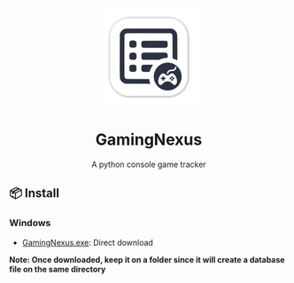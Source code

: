<p align="center">
  <img width="180" src="./public/logo.png" alt="GamingNexus">
  <h1 align="center">GamingNexus</h1>
  <p align="center">A python console game tracker</p>
</p>



## 📦 Install

### Windows

- [GamingNexus.exe](https://github.com/TREYAK-TSP/GamingNexus/releases/download/v1.0.0/GamingNexus.exe): Direct download

**Note: Once downloaded, keep it on a folder since it will create a database file on the same directory**
